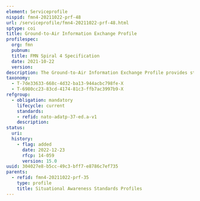 ```yaml
---
element: Serviceprofile
nispid: fmn4-20211022-prf-48
url: /serviceprofile/fmn4-20211022-prf-48.html
sptype: coi
title: Ground-to-Air Information Exchange Profile
profilespec:
  org: fmn
  pubnum: 
  title: FMN Spiral 4 Specification
  date: 2021-10-22
  version: 
description: The Ground-to-Air Information Exchange Profile provides standards and guidance to support the exchange of Friendly Force Tracking information within a coalition network or a federation of networks over Link 16.
taxonomy:
  - T-7de33633-668c-4d32-ba13-944acbc798fe-X
  - T-6980cc23-83cd-4174-81c3-ffb7ac3997b9-X
refgroup:
  - obligation: mandatory
    lifecycle: current
    standards: 
    - refid: nato-adatp-37-ed.a-v1
    description: 
status:
  uri: 
  history: 
    - flag: added
      date: 2022-12-23
      rfcp: 14-059
      version: 15.0
uuid: 304027e8-b5cc-49c3-bff7-e8786c7ef735
parents:
  - refid: fmn4-20211022-prf-35
    type: profile
    title: Situational Awareness Standards Profiles
---
```

